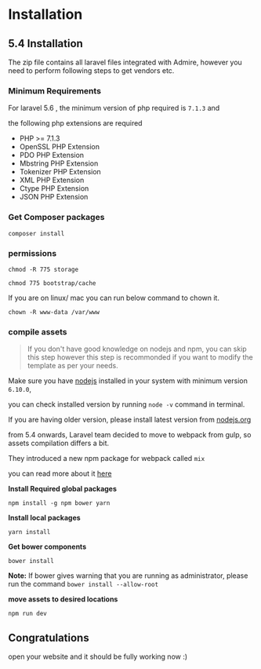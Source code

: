 # Installation

## 5.4 Installation

The zip file contains all laravel files integrated with Admire, however you need to perform following steps to get vendors etc.

### Minimum Requirements

For laravel 5.6 , the minimum version of php required is `7.1.3` and

the following php extensions are required

* PHP &gt;= 7.1.3
* OpenSSL PHP Extension
* PDO PHP Extension
* Mbstring PHP Extension
* Tokenizer PHP Extension
* XML PHP Extension
* Ctype PHP Extension
* JSON PHP Extension

### Get Composer packages

`composer install`

### permissions

```text
chmod -R 775 storage

chmod 775 bootstrap/cache
```

If you are on linux/ mac you can run below command to chown it.

```text
chown -R www-data /var/www
```

### compile assets

> If you don't have good knowledge on nodejs and npm, you can skip this step however this step is recommonded if you want to modify the template as per your needs.

Make sure you have [nodejs](https://nodejs.org) installed in your system with minimum version `6.10.0`,

you can check installed version by running `node -v` command in terminal.

If you are having older version, please install latest version from [nodejs.org](http://nodejs.org/)

from 5.4 onwards, Laravel team decided to move to webpack from gulp, so assets compilation differs a bit.

They introduced a new npm package for webpack called `mix`

you can read more about it [here](https://laravel.com/docs/5.4/mix)

 **Install Required global packages** 

`npm install -g npm bower yarn`

 **Install local packages** 

`yarn install`

 **Get bower components** 

`bower install`

 **Note:** If bower gives warning that you are running as administrator, please run the command `bower install --allow-root`

 **move assets to desired locations** 

`npm run dev`

## Congratulations

open your website and it should be fully working now :\)

